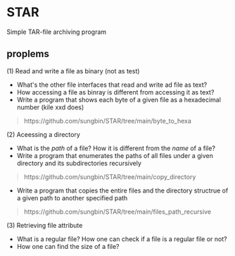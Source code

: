 # STAR
Simple TAR-file archiving program

## proplems
(1) Read and write a file as binary (not as test)
  - What's the other file interfaces that read and write ad file as text?
  - How accessing a file as binray is different from accessing it as text?
  - Write a program that shows each byte of a given file as a hexadecimal number (kile xxd does)
<blockquote>https://github.com/sungbin/STAR/tree/main/byte_to_hexa</blockquote>


(2) Aceessing a directory
  - What is the _path_ of a file? How it is different from the _name_ of a file?
  - Write a program that enumerates the paths of all files under a given directory and its subdirectories recursively
<blockquote>https://github.com/sungbin/STAR/tree/main/copy_directory</blockquote>

  - Write a program that copies the entire files and the directory structrue of a given path to another specified path
<blockquote>https://github.com/sungbin/STAR/tree/main/files_path_recursive</blockquote>

(3) Retrieving file attribute
  - What is a regular file? How one can check if a file is a regular file or not?
  - How one can find the size of a file?
